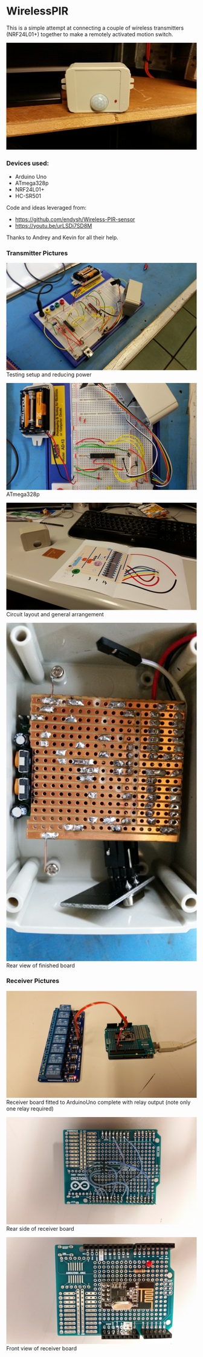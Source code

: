 # WirelessPIR

This is a simple attempt at connecting a couple of wireless transmitters (NRF24L01+) together to make a remotely activated motion switch.

![Finished product](/pictures/finished.jpg)

### Devices used:

- Arduino Uno
- ATmega328p
- NRF24L01+
- HC-SR501

Code and ideas leveraged from:

- https://github.com/endysh/Wireless-PIR-sensor
- https://youtu.be/urLSDi7SD8M

Thanks to Andrey and Kevin for all their help.

### Transmitter Pictures

![prototyping](/pictures/prototype.jpg)
Testing setup and reducing power<br>

![close up](/pictures/close.jpg)
ATmega328p<br>

![circuit](/pictures/board.jpg)
Circuit layout and general arrangement</br>

![internal layout](/pictures/internal.jpg)
Rear view of finished board<br>

### Receiver Pictures

![receiver general arrangement](/pictures/receiver.jpg)
Receiver board fitted to ArduinoUno complete with relay output (note only one relay required)</br>

![receiver board rear view](/pictures/receiver_back.jpg)
Rear side of receiver board</br>

![receiver board front view](/pictures/receiver_front.jpg)
Front view of receiver board
